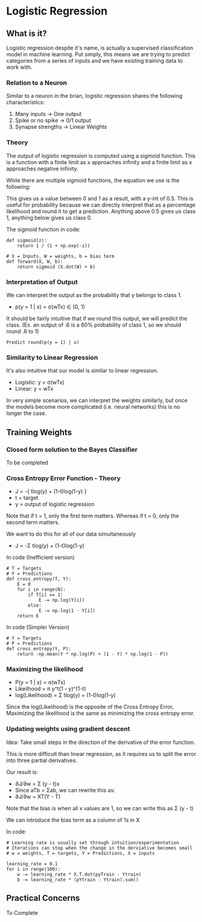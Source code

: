 # Logistic Regression

## What is it?

Logistic regression despite it's name, is actually a supervised classification model in
machine learning. Put simply, this means we are trying to predict categories from a
series of inputs and we have existing training data to work with.

### Relation to a Neuron

Similar to a neuron in the brian, logistic regression shares the following characteristics:

1. Many inputs -> One output
2. Spike or no spike -> 0/1 output
3. Synapse strengths -> Linear Weights

### Theory

The output of logistic regression is computed using a sigmoid function. This is a function
with a finite limit as x approaches infinity and a finite limit as x approaches negative
infinity.

While there are multiple sigmoid functions, the equation we use is the following:


This gives us a value between 0 and 1 as a result, with a y-int of 0.5. This is useful
for probability because we can directly interpret that as a percentage likelihood and
round it to get a prediction. Anything above 0.5 gives us class 1, anything below gives
us class 0.

The sigmoid function in code:

```
def sigmoid(z):
	return 1 / (1 + np.exp(-z))

# X = Inputs, W = weights, b = bias term
def forward(X, W, b):
	return sigmoid (X.dot(W) + b)
```

### Interpretation of Output

We can interpret the output as the probability that y belongs to class 1.
* p(y = 1 | x) = σ(wTx) ∈ (0, 1)

It should be fairly intuitive that if we round this output, we will predict the class.
(Ex. an output of .6 is a 60% probability of class 1, so we should round .6 to 1)
```
Predict round(p(y = 1) | x)
```

### Similarity to Linear Regression

It's also intuitive that our model is similar to linear regression.

* Logistic: y = σ(wTx)
* Linear: y = wTx

In very simple scenarios, we can interpret the weights similarly, but once the models
become more complicated (i.e. neural networks) this is no longer the case.

## Training Weights

### Closed form solution to the Bayes Classifier

To be completed

### Cross Entropy Error Function - Theory

* J = -{ tlog(y) + (1-t)log(1-y) }
* t = target
* y = output of logistic regression

Note that if t = 1, only the first term matters. Whereas if t = 0, only the second term
matters.

We want to do this for all of our data simultaneously

* J = -Σ tlog(y) + (1-t)log(1-y)

In code (Inefficient version)
```
# T = Targets
# Y = Predictions
def cross_entropy(T, Y):
	E = 0
	for i in range(N):
		if T[i] == 1:
			E -= np.log(Y[i])
		else:
			E -= np.log(1 - Y[i])
	return E
```
In code (Simpler Version)

```
# Y = Targets
# P = Predictions
def cross_entropy(Y, P):
	return -np.mean(Y * np.log(P) + (1 - Y) * np.log(1 - P))
```

### Maximizing the likelihood

* P(y = 1 | x) = σ(wTx)
* Likeilhood = π y^t(1 - y)^(1-t)
* log(Likelihood) = Σ tlog(y) + (1-t)log(1-y)

Since the log(Likelihood) is the opposite of the Cross Entropy Error, Maximizing the
likelihood is the same as minimizing the cross entropy error.

### Updating weights using gradient descent

Idea: Take small steps in the direction of the derivative of the error function.

This is more difficult than linear regression, as it requires us to split the error
into three partial derivatives.

Our result is:
* ∂J/∂w = Σ (y - t)x
* Since aTb = Σab, we can rewrite this as:
* ∂J/∂w = XT(Y - T)

Note that the bias is when all x values are 1, so we can write this as Σ (y - t)

We can introduce the bias term as a column of 1s in X

In code:
```
# Learning rate is usually set through intuition/experimentation
# Iterations can stop when the change in the derviative becomes small
# w = weights, T = targets, Y = Predictions, X = inputs

learning_rate = 0.1
for i in range(100):
	w -= learning_rate * X.T.dot(pyTrain - Ytrain)
	b -= learning_rate * (pYtrain - Ytrain).sum()
```

## Practical Concerns

To Complete








